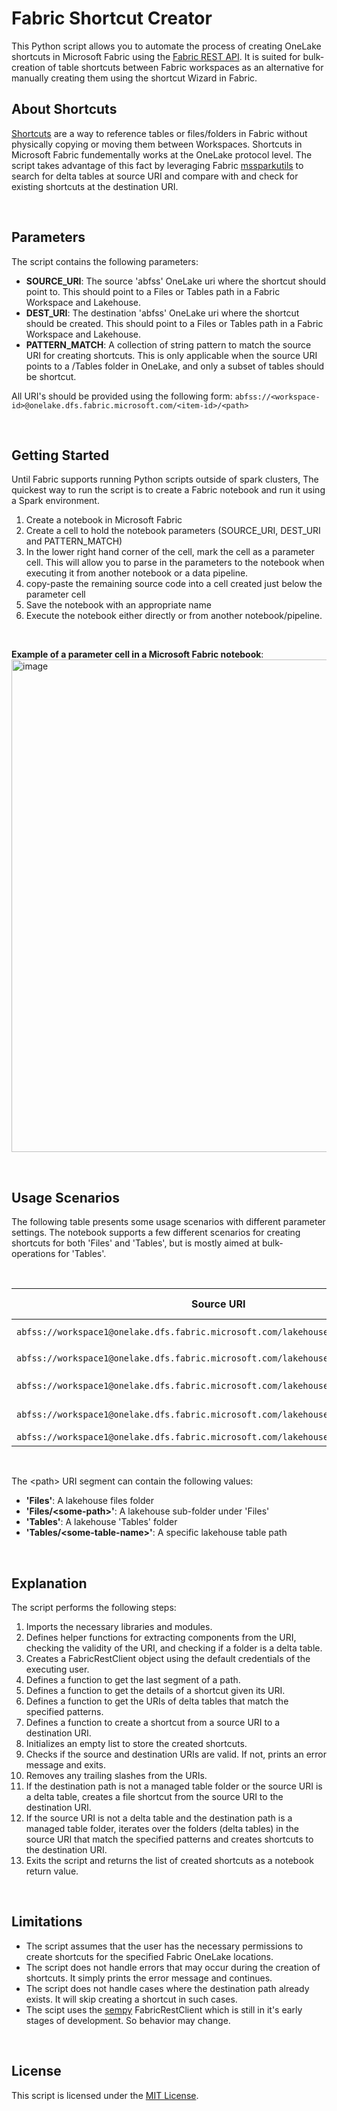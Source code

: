 # Fabric Shortcut Creator

This Python script allows you to automate the process of creating OneLake shortcuts in Microsoft Fabric using the [Fabric REST API](https://learn.microsoft.com/en-us/rest/api/fabric/core/onelake-shortcuts). It is suited for bulk-creation of table shortcuts between Fabric workspaces as an alternative for manually creating them using the shortcut Wizard in Fabric.

## About Shortcuts
[Shortcuts](https://learn.microsoft.com/en-us/fabric/onelake/onelake-shortcuts) are a way to reference tables or files/folders in Fabric without physically copying or moving them between Workspaces. Shortcuts in Microsoft Fabric fundementally works at the OneLake protocol level. The script takes advantage of this fact by leveraging Fabric [mssparkutils](https://learn.microsoft.com/en-us/fabric/data-engineering/microsoft-spark-utilities) to search for delta tables at source URI and compare with and check for existing shortcuts at the destination URI.

<br>

## Parameters
The script contains the following parameters:

- **SOURCE_URI**: The source 'abfss' OneLake uri where the shortcut should point to. This should point to a Files or Tables path in a Fabric Workspace and Lakehouse.
- **DEST_URI**: The destination 'abfss' OneLake uri where the shortcut should be created. This should point to a Files or Tables path in a Fabric Workspace and Lakehouse.
- **PATTERN_MATCH**: A collection of string pattern to match the source URI for creating shortcuts. This is only applicable when the source URI points to a /Tables folder in OneLake, and only a subset of tables should be shortcut.

All URI's should be provided using the following form: 
`abfss://<workspace-id>@onelake.dfs.fabric.microsoft.com/<item-id>/<path>`

<br>


## Getting Started
Until Fabric supports running Python scripts outside of spark clusters, The quickest way to run the script is to create a Fabric notebook and run it using a Spark environment.

1. Create a notebook in Microsoft Fabric
2. Create a cell to hold the notebook parameters (SOURCE_URI, DEST_URI and PATTERN_MATCH)
3. In the lower right hand corner of the cell, mark the cell as a parameter cell. This will allow you to parse in the parameters to the notebook when executing it from another notebook or a data pipeline.
4. copy-paste the remaining source code into a cell created just below the parameter cell
5. Save the notebook with an appropriate name
6. Execute the notebook either directly or from another notebook/pipeline.

<br>

**Example of a parameter cell in a Microsoft Fabric notebook**:
<img width="788" alt="image" src="https://github.com/arasdk/fabric-code-samples/assets/145650154/b34babe0-5b00-4a19-b474-57d7a259db26">

<br>

## Usage Scenarios
The following table presents some usage scenarios with different parameter settings.
The notebook supports a few different scenarios for creating shortcuts for both 'Files' and 'Tables', but is mostly aimed at bulk-operations for 'Tables'.

<br>

| Source URI                                                  | Destination URI                                             | Pattern Match          | Comment                                                                                           |
|-------------------------------------------------------------|-------------------------------------------------------------|------------------------|---------------------------------------------------------------------------------------------------|
| `abfss://workspace1@onelake.dfs.fabric.microsoft.com/lakehouse1/Files/my-folder` | `abfss://workspace2@onelake.dfs.fabric.microsoft.com/lakehouse2/Files` | n/a                | Creates a shortcut in the destination lakehouse: `abfss://workspace2@onelake.dfs.fabric.microsoft.com/lakehouse2/Files/my-folder`             |
| `abfss://workspace1@onelake.dfs.fabric.microsoft.com/lakehouse1/Tables/custtable` | `abfss://workspace2@onelake.dfs.fabric.microsoft.com/lakehouse2/Tables` | ["*"]                  | Creates a shortcut to custtable in the destination lakehouse: `abfss://workspace2@onelake.dfs.fabric.microsoft.com/lakehouse2/Tables/custtable`            |
| `abfss://workspace1@onelake.dfs.fabric.microsoft.com/lakehouse1/Tables` | `abfss://workspace2@onelake.dfs.fabric.microsoft.com/lakehouse2/Tables` | ["cust*"]              	 | Matches all tables at source starting with "cust" and creates shortcuts for them in the destination path.  |
| `abfss://workspace1@onelake.dfs.fabric.microsoft.com/lakehouse1/Tables` | `abfss://workspace2@onelake.dfs.fabric.microsoft.com/lakehouse2/Tables` | ["*sales*"]            | Matches all tables at source containing "sales" in their names and creates shortcuts in the destination path.|
| `abfss://workspace1@onelake.dfs.fabric.microsoft.com/lakehouse1/Tables` | `abfss://workspace2@onelake.dfs.fabric.microsoft.com/lakehouse2/Tables` | ["*"]         | Matches all tables at source and creates shortcuts for them in the destination path. |

<br>

The \<path\> URI segment can contain the following values: 
- **'Files'**: A lakehouse files folder
- **'Files/\<some-path\>'**: A lakehouse sub-folder under 'Files'
- **'Tables'**: A lakehouse 'Tables' folder
- **'Tables/\<some-table-name\>'**: A specific lakehouse table path

<br>

## Explanation

The script performs the following steps:

1. Imports the necessary libraries and modules.
2. Defines helper functions for extracting components from the URI, checking the validity of the URI, and checking if a folder is a delta table.
3. Creates a FabricRestClient object using the default credentials of the executing user.
4. Defines a function to get the last segment of a path.
5. Defines a function to get the details of a shortcut given its URI.
6. Defines a function to get the URIs of delta tables that match the specified patterns.
7. Defines a function to create a shortcut from a source URI to a destination URI.
8. Initializes an empty list to store the created shortcuts.
9. Checks if the source and destination URIs are valid. If not, prints an error message and exits.
10. Removes any trailing slashes from the URIs.
11. If the destination path is not a managed table folder or the source URI is a delta table, creates a file shortcut from the source URI to the destination URI.
12. If the source URI is not a delta table and the destination path is a managed table folder, iterates over the folders (delta tables) in the source URI that match the specified patterns and creates shortcuts to the destination URI.
13. Exits the script and returns the list of created shortcuts as a notebook return value.


<br>

## Limitations

- The script assumes that the user has the necessary permissions to create shortcuts for the specified Fabric OneLake locations.
- The script does not handle errors that may occur during the creation of shortcuts. It simply prints the error message and continues.
- The script does not handle cases where the destination path already exists. It will skip creating a shortcut in such cases.
- The scipt uses the [sempy](https://learn.microsoft.com/en-us/python/api/semantic-link-sempy/sempy.fabric?view=semantic-link-python) FabricRestClient which is still in it's early stages of development. So behavior may change. 

<br>

## License

This script is licensed under the [MIT License](LICENSE).
